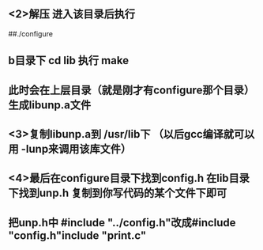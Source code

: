 ## <2>解压 进入该目录后执行
##./configure 
## b目录下 cd lib       执行 make
## 此时会在上层目录（就是刚才有configure那个目录）生成libunp.a文件
## <3>复制libunp.a到 /usr/lib下  （以后gcc编译就可以用 -lunp来调用该库文件）
## <4>最后在configure目录下找到config.h  在lib目录下找到unp.h 复制到你写代码的某个文件下即可
## 把unp.h中 #include "../config.h"改成#include "config.h"include    "print.c"
